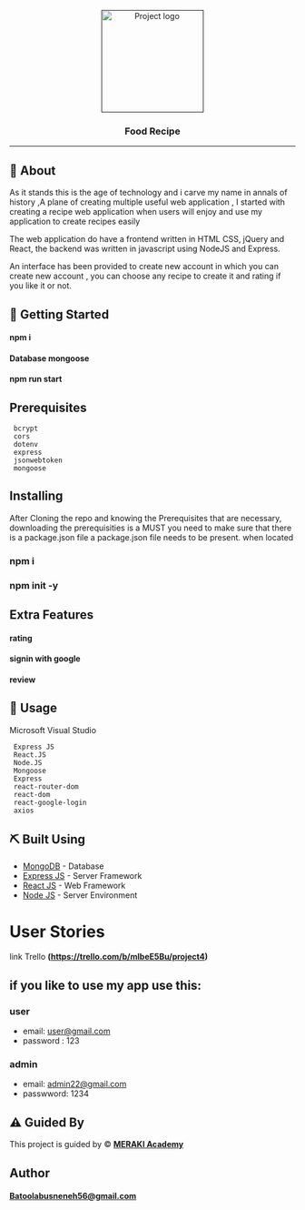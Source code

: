 <p align="center">
  <a href="" rel="noopener">
 <img width=180px height=180px src="https://foodrecipes.inspirythemes.com/bootstrap/wp-content/uploads/sites/3/2015/12/logo1.png" alt="Project logo"></a>
</p>

<h3 align="center">Food Recipe</h3>

---
 
## 🧐 About <a name = "about"></a>

  As it stands this is the age of technology and i carve my name in annals of history ,A plane of creating multiple useful web application , I started with creating a recipe web application when users will enjoy and use my application to create recipes easily

 The web application do have a frontend written in HTML CSS, jQuery and React, the backend was written in javascript using NodeJS and Express.

 An interface has been provided to create new account in which you can create new account , you can choose any recipe to create it and rating if you like it or not.

## 🏁 Getting Started <a name = "getting_started"></a>

#### npm i
#### Database mongoose
#### npm run start

## Prerequisites


```
 bcrypt
 cors
 dotenv
 express
 jsonwebtoken
 mongoose

```

## Installing

After Cloning the repo and knowing the Prerequisites that are necessary, downloading the prerequisities is a MUST
you need to make sure that there is a package.json file 
a package.json file needs to be present.
when located
 ### npm i
 ### npm init -y
 
## Extra Features
#### rating
#### signin with google
#### review


## 🎈 Usage <a name="usage"></a>

Microsoft Visual Studio
```
 Express JS
 React.JS 
 Node.JS 
 Mongoose
 Express
 react-router-dom
 react-dom
 react-google-login
 axios
```
## ⛏️ Built Using <a name = "built_using"></a>

- [MongoDB](https://www.mongodb.com/) - Database
- [Express JS](https://expressjs.com/) - Server Framework
- [React JS](https://https://reactjs.org/) - Web Framework
- [Node JS](https://nodejs.org/en/) - Server Environment
# User Stories
 link Trello  **(https://trello.com/b/mlbeE5Bu/project4)**

## if you like to use my app use this:
### user
- email: user@gmail.com
- password : 123
### admin
- email: admin22@gmail.com
- passwword: 1234
## ⚠️ Guided By <a name = "guided_by"></a>

This project is guided by ©️ **[MERAKI Academy](https://www.meraki-academy.org)**
## Author

#### Batoolabusneneh56@gmail.com
